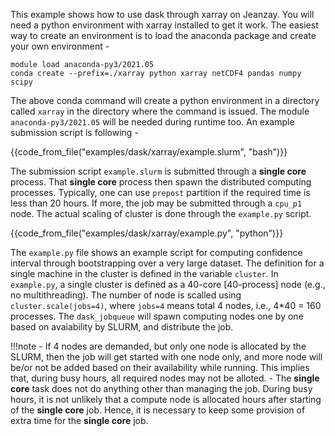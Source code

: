 This example shows how to use dask through xarray on Jeanzay. You will need a python environment with xarray installed to get it work. The easiest way to create an environment is to load the anaconda package and create your own environment - 

```
module load anaconda-py3/2021.05
conda create --prefix=./xarray python xarray netCDF4 pandas numpy scipy
```

The above conda command will create a python environment in a directory called `xarray` in the directory where the command is issued. The module `anaconda-py3/2021.05` will be needed during runtime too. An example submission script is following - 

{{code_from_file("examples/dask/xarray/example.slurm", "bash")}}

The submission script `example.slurm` is submitted through a **single core** process. That **single core** process then spawn the distributed computing processes. Typically, one can use `prepost` partition if the required time is less than 20 hours. If more, the job may be submitted through a `cpu_p1` node. The actual scaling of cluster is done through the `example.py` script.

{{code_from_file("examples/dask/xarray/example.py", "python")}}

The `example.py` file shows an example script for computing confidence interval through bootstrapping over a very large dataset. The definition for a single machine in the cluster is defined in the variable `cluster`. In `example.py`, a single cluster is defined as a 40-core [40-process] node (e.g., no multithreading). The number of node is scalled using `cluster.scale(jobs=4)`, where `jobs=4` means total 4 nodes, i.e., 4*40 = 160 processes. The `dask_jobqueue` will spawn computing nodes one by one based on avaiability by SLURM, and distribute the job. 

!!!note 
    - If 4 nodes are demanded, but only one node is allocated by the SLURM, then the job will get started with one node only, and more node will be/or not be added based on their availability while running. This implies that, during busy hours, all required nodes may not be alloted. 
    - The **single core** task does not do anything other than managing the job. During busy hours, it is not unlikely that a compute node is allocated hours after starting of the **single core** job. Hence, it is necessary to keep some provision of extra time for the **single core** job.